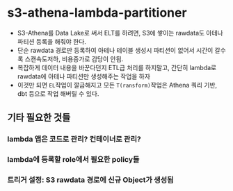 # s3-athena-lambda-partitioner

- S3-Athena를 Data Lake로 써서 ELT를 하려면, S3에 쌓이는 rawdata도 아테나 파티션 등록을 해줘야 한다.
- 단순 rawdata 경로만 등록하여 아테나 테이블 생성시 파티션이 없어서 시간이 갈수록 스캔속도저하, 비용증가로 감당이 안됨.
- 복잡하게 데이터 내용을 바꾼다던지 ETL급 처리를 하지말고, 간단히 lambda로 rawdata에 아테나 파티션만 생성해주는 작업을 하자
- 이것만 되면 `EL`작업이 깔금해지고 모든 `T(ransform)`작업은 Athena 쿼리 기반, dbt 등으로 작업 해버릴 수 있다.

## 기타 필요한 것들

### lambda 앱은 코드로 관리? 컨테이너로 관리?

### lambda에 등록할 role에서 필요한 policy들

### 트리거 설정: S3 rawdata 경로에 신규 Object가 생성됨
